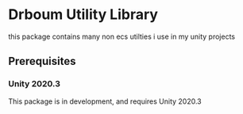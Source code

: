 # Drboum Utility Library
this package contains many non ecs utilties i use in my unity projects

## Prerequisites
### Unity 2020.3
This package is in development, and requires Unity 2020.3
